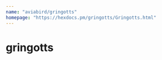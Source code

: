 ```yaml
---
name: "aviabird/gringotts"
homepage: "https://hexdocs.pm/gringotts/Gringotts.html"
---
```

# gringotts

